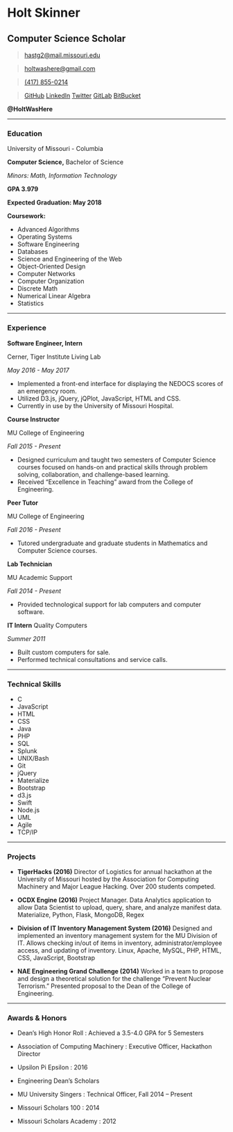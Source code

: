 # Holt Skinner
## Computer Science Scholar

> [hastg2@mail.missouri.edu](hastg2@mail.missouri.edu)

> [holtwashere@gmail.com](holtwashere@gmail.com)

> [(417) 855-0214](417-855-0214)

> [GitHub](https://github.com/HoltWasHere)
> [LinkedIn](https://linkedin.com/in/HoltWasHere)
> [Twitter](https://twitter.com/HoltWasHere)
> [GitLab](https://gitlab.com/holtwashere)
> [BitBucket](https://bitbucket.org/holtwashere)

**@HoltWasHere**


------

### Education

University of Missouri - Columbia

**Computer Science,** Bachelor of Science

*Minors: Math, Information Technology*

**GPA 3.979**

**Expected Graduation: May 2018**

**Coursework:**
  * Advanced Algorithms
  * Operating Systems
  * Software Engineering
  * Databases
  * Science and Engineering of the Web
  * Object-Oriented Design
  * Computer Networks
  * Computer Organization
  * Discrete Math
  * Numerical Linear Algebra
  * Statistics

------

### Experience

**Software Engineer, Intern**

Cerner, Tiger Institute Living Lab

  *May 2016 - May 2017*
  - Implemented a front-end interface for displaying the NEDOCS scores of an emergency room.
  - Utilized D3.js, jQuery, jQPlot, JavaScript, HTML and CSS.
  - Currently in use by the University of Missouri Hospital.

**Course Instructor**

MU College of Engineering

  *Fall 2015 - Present*
  - Designed curriculum and taught two semesters of Computer Science courses focused on hands-on and practical skills through problem solving, collaboration, and challenge-based learning.
  - Received “Excellence in Teaching” award from the College of Engineering.

**Peer Tutor**

MU College of Engineering

  *Fall 2016 - Present*

  - Tutored undergraduate and graduate students in Mathematics and Computer Science courses.

**Lab Technician**

MU Academic Support

  *Fall 2014 - Present*
  - Provided technological support for lab computers and computer software.

**IT Intern**
 Quality Computers

  *Summer 2011*
  - Built custom computers for sale.
  - Performed technical consultations and service calls.

------

### Technical Skills

- C
- JavaScript
- HTML
- CSS
- Java
- PHP
- SQL
- Splunk
- UNIX/Bash
- Git
- jQuery
- Materialize
- Bootstrap
- d3.js
- Swift
- Node.js
- UML
- Agile
- TCP/IP

-------

### Projects

- **TigerHacks (2016)** Director of Logistics for annual hackathon at the University of Missouri hosted by the Association for Computing Machinery and Major League Hacking. Over 200 students competed.

- **OCDX Engine (2016)** Project Manager. Data Analytics application to allow Data Scientist to upload, query, share, and analyze manifest data. Materialize, Python, Flask, MongoDB, Regex

- **Division of IT Inventory Management System (2016)** Designed and implemented an inventory management system for the MU Division of IT. Allows checking in/out of items in inventory, administrator/employee access, and updating of inventory. Linux, Apache, MySQL, PHP, HTML, CSS, JavaScript, Bootstrap

- **NAE Engineering Grand Challenge (2014)** Worked in a team to propose and design a theoretical solution for the challenge “Prevent Nuclear Terrorism.” Presented proposal to the Dean of the College of Engineering.

-------

### Awards & Honors

- Dean’s High Honor Roll
  : Achieved a 3.5-4.0 GPA for 5 Semesters

- Association of Computing Machinery
  : Executive Officer, Hackathon Director

- Upsilon Pi Epsilon
  : 2016

- Engineering Dean’s Scholars

- MU University Singers
  : Technical Officer, Fall 2014 – Present

- Missouri Scholars 100
  : 2014

- Missouri Scholars Academy
  : 2012
